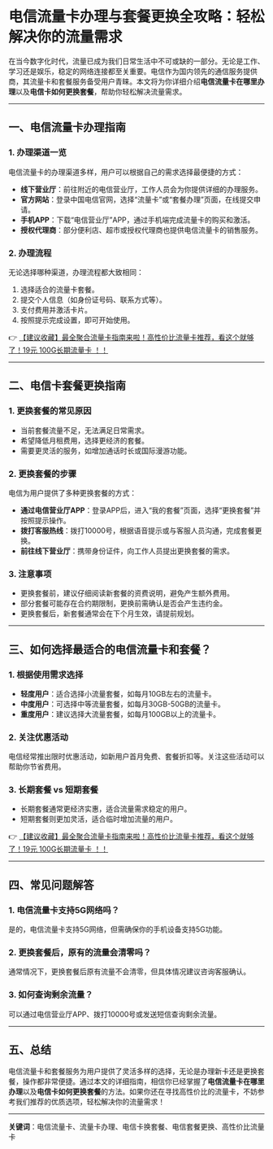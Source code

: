 # 电信流量卡办理与套餐更换全攻略：轻松解决你的流量需求

在当今数字化时代，流量已成为我们日常生活中不可或缺的一部分。无论是工作、学习还是娱乐，稳定的网络连接都至关重要。电信作为国内领先的通信服务提供商，其流量卡和套餐服务备受用户青睐。本文将为你详细介绍**电信流量卡在哪里办理**以及**电信卡如何更换套餐**，帮助你轻松解决流量需求。

---

## 一、电信流量卡办理指南

### 1. 办理渠道一览
电信流量卡的办理渠道多样，用户可以根据自己的需求选择最便捷的方式：

- **线下营业厅**：前往附近的电信营业厅，工作人员会为你提供详细的办理服务。
- **官方网站**：登录中国电信官网，选择“流量卡”或“套餐办理”页面，在线提交申请。
- **手机APP**：下载“电信营业厅”APP，通过手机端完成流量卡的购买和激活。
- **授权代理商**：部分便利店、超市或授权代理商也提供电信流量卡的销售服务。

### 2. 办理流程
无论选择哪种渠道，办理流程都大致相同：
1. 选择适合的流量卡套餐。
2. 提交个人信息（如身份证号码、联系方式等）。
3. 支付费用并激活卡片。
4. 按照提示完成设置，即可开始使用。

👉 [【建议收藏】最全聚合流量卡指南来啦！高性价比流量卡推荐，看这个就够了！19元 100G长期流量卡 ！！](https://bit.ly/Liuliangka)

---

## 二、电信卡套餐更换指南

### 1. 更换套餐的常见原因
- 当前套餐流量不足，无法满足日常需求。
- 希望降低月租费用，选择更经济的套餐。
- 需要更灵活的服务，如增加通话时长或国际漫游功能。

### 2. 更换套餐的步骤
电信为用户提供了多种更换套餐的方式：
- **通过电信营业厅APP**：登录APP后，进入“我的套餐”页面，选择“更换套餐”并按照提示操作。
- **拨打客服热线**：拨打10000号，根据语音提示或与客服人员沟通，完成套餐更换。
- **前往线下营业厅**：携带身份证件，向工作人员提出更换套餐的需求。

### 3. 注意事项
- 更换套餐前，建议仔细阅读新套餐的资费说明，避免产生额外费用。
- 部分套餐可能存在合约期限制，更换前需确认是否会产生违约金。
- 更换套餐后，新套餐通常会在下个月生效，请提前规划。

---

## 三、如何选择最适合的电信流量卡和套餐？

### 1. 根据使用需求选择
- **轻度用户**：适合选择小流量套餐，如每月10GB左右的流量卡。
- **中度用户**：可选择中等流量套餐，如每月30GB-50GB的流量卡。
- **重度用户**：建议选择大流量套餐，如每月100GB以上的流量卡。

### 2. 关注优惠活动
电信经常推出限时优惠活动，如新用户首月免费、套餐折扣等。关注这些活动可以帮助你节省费用。

### 3. 长期套餐 vs 短期套餐
- 长期套餐通常更经济实惠，适合流量需求稳定的用户。
- 短期套餐则更加灵活，适合临时增加流量的用户。

👉 [【建议收藏】最全聚合流量卡指南来啦！高性价比流量卡推荐，看这个就够了！19元 100G长期流量卡 ！！](https://bit.ly/Liuliangka)

---

## 四、常见问题解答

### 1. 电信流量卡支持5G网络吗？
是的，电信流量卡支持5G网络，但需确保你的手机设备支持5G功能。

### 2. 更换套餐后，原有的流量会清零吗？
通常情况下，更换套餐后原有流量不会清零，但具体情况建议咨询客服确认。

### 3. 如何查询剩余流量？
可以通过电信营业厅APP、拨打10000号或发送短信查询剩余流量。

---

## 五、总结

电信流量卡和套餐服务为用户提供了灵活多样的选择，无论是办理新卡还是更换套餐，操作都非常便捷。通过本文的详细指南，相信你已经掌握了**电信流量卡在哪里办理**以及**电信卡如何更换套餐**的方法。如果你还在寻找高性价比的流量卡，不妨参考我们推荐的优质选项，轻松解决你的流量需求！

---

**关键词**：电信流量卡、流量卡办理、电信卡换套餐、电信套餐更换、高性价比流量卡